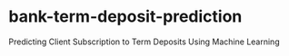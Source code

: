 # bank-term-deposit-prediction
Predicting Client Subscription to Term Deposits Using Machine Learning
